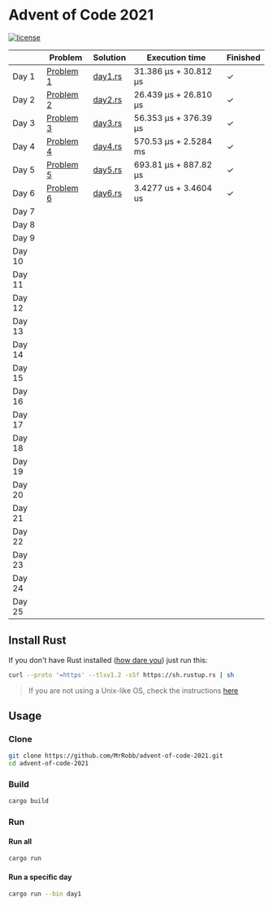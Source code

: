 # Advent of Code 2021

[![license](https://img.shields.io/badge/license-MIT-blue.svg)](https://github.com/MrRobb/advent-of-code-2019/blob/master/LICENSE)

|        | Problem                                          | Solution                                                                       | Execution time        | Finished |
|--------|--------------------------------------------------|--------------------------------------------------------------------------------|-----------------------|----------|
| Day 1  | [Problem 1](https://adventofcode.com/2021/day/1) | [day1.rs](https://github.com/MrRobb/advent-of-code-2021/blob/main/src/day1.rs) | 31.386 μs + 30.812 μs | ✓        |
| Day 2  | [Problem 2](https://adventofcode.com/2021/day/2) | [day2.rs](https://github.com/MrRobb/advent-of-code-2021/blob/main/src/day2.rs) | 26.439 μs + 26.810 μs | ✓        |
| Day 3  | [Problem 3](https://adventofcode.com/2021/day/3) | [day3.rs](https://github.com/MrRobb/advent-of-code-2021/blob/main/src/day3.rs) | 56.353 μs + 376.39 μs | ✓        |
| Day 4  | [Problem 4](https://adventofcode.com/2021/day/4) | [day4.rs](https://github.com/MrRobb/advent-of-code-2021/blob/main/src/day4.rs) | 570.53 μs + 2.5284 ms | ✓        |
| Day 5  | [Problem 5](https://adventofcode.com/2021/day/5) | [day5.rs](https://github.com/MrRobb/advent-of-code-2021/blob/main/src/day5.rs) | 693.81 μs + 887.82 μs | ✓        |
| Day 6  | [Problem 6](https://adventofcode.com/2021/day/6) | [day6.rs](https://github.com/MrRobb/advent-of-code-2021/blob/main/src/day6.rs) | 3.4277 us + 3.4604 us | ✓        |
| Day 7  |                                                  |                                                                                |                       |          |
| Day 8  |                                                  |                                                                                |                       |          |
| Day 9  |                                                  |                                                                                |                       |          |
| Day 10 |                                                  |                                                                                |                       |          |
| Day 11 |                                                  |                                                                                |                       |          |
| Day 12 |                                                  |                                                                                |                       |          |
| Day 13 |                                                  |                                                                                |                       |          |
| Day 14 |                                                  |                                                                                |                       |          |
| Day 15 |                                                  |                                                                                |                       |          |
| Day 16 |                                                  |                                                                                |                       |          |
| Day 17 |                                                  |                                                                                |                       |          |
| Day 18 |                                                  |                                                                                |                       |          |
| Day 19 |                                                  |                                                                                |                       |          |
| Day 20 |                                                  |                                                                                |                       |          |
| Day 21 |                                                  |                                                                                |                       |          |
| Day 22 |                                                  |                                                                                |                       |          |
| Day 23 |                                                  |                                                                                |                       |          |
| Day 24 |                                                  |                                                                                |                       |          |
| Day 25 |                                                  |                                                                                |                       |          |

## Install Rust

If you don't have Rust installed ([how dare you](https://media.giphy.com/media/U1aN4HTfJ2SmgB2BBK/giphy.gif)) just run this:

```sh
curl --proto '=https' --tlsv1.2 -sSf https://sh.rustup.rs | sh
```

> If you are not using a Unix-like OS, check the instructions [here](https://www.rust-lang.org/tools/install)
## Usage

### Clone

```sh
git clone https://github.com/MrRobb/advent-of-code-2021.git
cd advent-of-code-2021
```

### Build

```sh
cargo build
```

### Run

#### Run all

```sh
cargo run
```

#### Run a specific day

```sh
cargo run --bin day1
```
